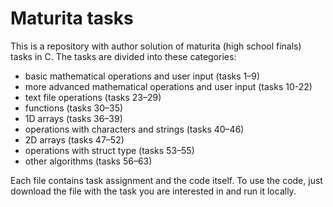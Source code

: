 <h1>Maturita tasks</h1>

<p>This is a repository with author solution of maturita (high school finals) tasks in C. The tasks are divided into these categories:</p>

<ul>
    <li>basic mathematical operations and user input (tasks 1–9)</li>
    <li>more advanced mathematical operations and user input (tasks 10-22)</li>
    <li>text file operations (tasks 23–29)</li>
    <li>functions (tasks 30–35)</li>
    <li>1D arrays (tasks 36–39)</li>
    <li>operations with characters and strings (tasks 40–46)</li>
    <li>2D arrays (tasks 47–52)</li>
    <li>operations with struct type (tasks 53–55)</li>
    <li>other algorithms (tasks 56–63)</li>
</ul>

<p>Each file contains task assignment and the code itself. To use the code, just download the file with the task you are interested in and run it locally.</p>
